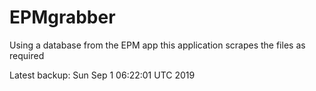 # EPMgrabber
Using a database from the EPM app this application scrapes the files as required


Latest backup: Sun Sep 1 06:22:01 UTC 2019

